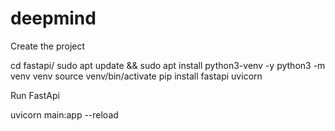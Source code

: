 # deepmind

Create the project

cd fastapi/
sudo apt update && sudo apt install python3-venv -y
python3 -m venv venv
source venv/bin/activate
pip install fastapi uvicorn


Run FastApi

uvicorn main:app --reload

